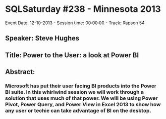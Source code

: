# SQLSaturday #238 - Minnesota 2013
Event Date: 12-10-2013 - Session time: 00:00:00 - Track: Rapson 54
## Speaker: Steve Hughes
## Title: Power to the User: a look at Power BI
## Abstract:
### Microsoft has put their user facing BI products into the Power BI suite.  In this whirlwind session we will work through a solution that uses much of that power.  We will be using Power Pivot, Power Query, and Power View in Excel 2013 to show how any user or techie can take advantage of BI on the desktop. 
